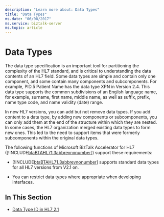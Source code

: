 ```yaml
---
description: "Learn more about: Data Types"
title: "Data Types"
ms.date: "06/08/2017"
ms.service: biztalk-server
ms.topic: article
---
```

# Data Types
The data type specification is an important tool for partitioning the complexity of the HL7 standard, and is critical to understanding the data contents of an HL7 field. Some data types are simple and contain only one component, and some contain many components and subcomponents. For example, PID.5 Patient Name has the data type XPN in Version 2.4. This data type supports the common subdivisions of an English language name, for example, surname, first name, middle name, as well as suffix, prefix, name type code, and name validity (date) range.  
  
 In new HL7 versions, you can add but not remove data types. If you add content to a data type, by adding new components or subcomponents, you can only add them at the end of the structure within which they are nested. In some cases, the HL7 organization merged existing data types to form new ones. This led to the need to support items that were formerly subcomponents within the original data types.  
  
 The following functions of Microsoft BizTalk Accelerator for HL7 ([!INCLUDE[btaBTAHL71.3abbrevnonumber](../../includes/btabtahl71-3abbrevnonumber-md.md)]) support these requirements:  
  
- [!INCLUDE[btaBTAHL71.3abbrevnonumber](../../includes/btabtahl71-3abbrevnonumber-md.md)] supports standard data types for all HL7 versions from V2.1 on.  
  
- You can restrict data types where appropriate when developing interfaces.  
  
## In This Section  
  
-   [Data Type ID in HL7 2.1](../../adapters-and-accelerators/accelerator-hl7/data-type-id-in-hl7.md)
